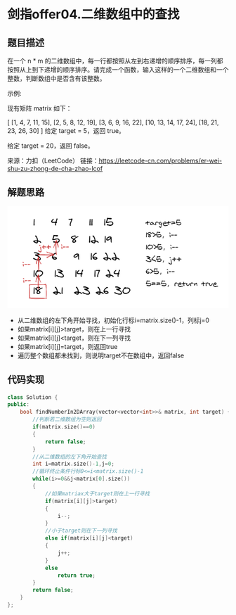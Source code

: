 # 剑指offer04.二维数组中的查找

## 题目描述

在一个 n * m 的二维数组中，每一行都按照从左到右递增的顺序排序，每一列都按照从上到下递增的顺序排序。请完成一个函数，输入这样的一个二维数组和一个整数，判断数组中是否含有该整数。

 示例:

现有矩阵 matrix 如下：

[
  [1,   4,  7, 11, 15],
  [2,   5,  8, 12, 19],
  [3,   6,  9, 16, 22],
  [10, 13, 14, 17, 24],
  [18, 21, 23, 26, 30]
]
给定 target = 5，返回 true。

给定 target = 20，返回 false。

来源：力扣（LeetCode）
链接：https://leetcode-cn.com/problems/er-wei-shu-zu-zhong-de-cha-zhao-lcof

## 解题思路

![04二维数组中的查找](img/04二维数组中的查找.png)

- 从二维数组的左下角开始寻找，初始化行标i=matrix.size()-1，列标j=0
- 如果matrix\[i][j]>target，则在上一行寻找
- 如果matrix\[i][j]<target，则在下一列寻找
- 如果matrix\[i][j]=target，则返回true
- 遍历整个数组都未找到，则说明target不在数组中，返回false

## 代码实现

```cpp
class Solution {
public:
    bool findNumberIn2DArray(vector<vector<int>>& matrix, int target) {
        //判断若二维数组为空则返回
        if(matrix.size()==0)
        {
            return false;
        }
        //从二维数组的左下角开始查找
        int i=matrix.size()-1,j=0;
        //循环终止条件行标0<=i<matrix.size()-1
        while(i>=0&&j<matrix[0].size())
        {
            //如果matriax大于target则在上一行寻找
            if(matrix[i][j]>target)
            {
                i--;
            }
            //小于target则在下一列寻找
            else if(matrix[i][j]<target)
            {
                j++;
            }
            else 
                return true;
        }
        return false;
    }
};
```

